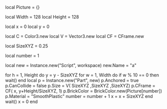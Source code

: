 local Picture = {}

local Width = 128
local Height = 128

local x = 0
local y = 0

local C = Color3.new
local V = Vector3.new
local CF = CFrame.new

local SizeXYZ = 0.25

local number = 1

local new = Instance.new("Script", workspace)
new.Name = "a"

for h = 1, Height do
	y = y - SizeXYZ
	for w = 1, Width do
		if w % 10 == 0 then
			wait()
		end
		local p = Instance.new("Part", new)
		p.Anchored = true
		p.CanCollide = false
		p.Size = V( SizeXYZ ,SizeXYZ ,SizeXYZ)
		p.CFrame = CF( x, y+Height/SizeXYZ, 1)
		p.BrickColor = BrickColor.new(Picture[number])
		p.Material = "SmoothPlastic"
		number = number + 1
		x = x + SizeXYZ
	end
	wait()
	x = 0
end
